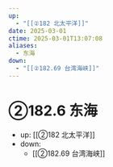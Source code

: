 ```yaml
---
up:
  - "[[②182 北太平洋]]"
date: 2025-03-01
ctime: 2025-03-01T13:07:08
aliases:
  - 东海
down:
  - "[[②182.69 台湾海峡]]"
---
```


# ②182.6 东海

- up: [[②182 北太平洋]]
- down:	
	- [[②182.69 台湾海峡]]
	
